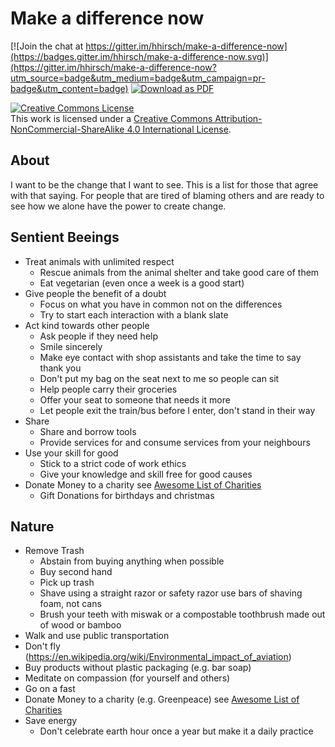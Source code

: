 # Make a difference now

[![Join the chat at https://gitter.im/hhirsch/make-a-difference-now](https://badges.gitter.im/hhirsch/make-a-difference-now.svg)](https://gitter.im/hhirsch/make-a-difference-now?utm_source=badge&utm_medium=badge&utm_campaign=pr-badge&utm_content=badge)
[![Download as PDF](https://img.shields.io/badge/Download-PDF-brightgreen.svg)](https://github-pdf.herokuapp.com/hhirsch/make-a-difference-now/blob/master/README.pdf)

[![Creative Commons License](https://i.creativecommons.org/l/by-nc-sa/4.0/88x31.png)](http://creativecommons.org/licenses/by-nc-sa/4.0/)  
This work is licensed under a [Creative Commons Attribution-NonCommercial-ShareAlike 4.0 International License](http://creativecommons.org/licenses/by-nc-sa/4.0/).

## About
I want to be the change that I want to see. This is a list for those that agree with that
saying. For people that are tired of blaming others and are ready to see how we alone have the power to create change.

## Sentient Beeings
- Treat animals with unlimited respect
    - Rescue animals from the animal shelter and take good care of them
    - Eat vegetarian (even once a week is a good start)
- Give people the benefit of a doubt
    - Focus on what you have in common not on the differences
    - Try to start each interaction with a blank slate
- Act kind towards other people
    - Ask people if they need help
    - Smile sincerely
    - Make eye contact with shop assistants and take the time to say thank you
    - Don't put my bag on the seat next to me so people can sit
    - Help people carry their groceries  
    - Offer your seat to someone that needs it more
    - Let people exit the train/bus before I enter, don't stand in their way
- Share
    - Share and borrow tools
    - Provide services for and consume services from your neighbours
- Use your skill for good
    - Stick to a strict code of work ethics
    - Give your knowledge and skill free for good causes
- Donate Money to a charity see [Awesome List of Charities](https://github.com/hhirsch/awesome-charities)
    - Gift Donations for birthdays and christmas
    
## Nature
- Remove Trash
    - Abstain from buying anything when possible
    - Buy second hand
    - Pick up trash
    - Shave using a straight razor or safety razor use bars of shaving foam, not cans
    - Brush your teeth with miswak or a compostable toothbrush made out of wood or bamboo    
- Walk and use public transportation
- Don't fly (https://en.wikipedia.org/wiki/Environmental_impact_of_aviation)
- Buy products without plastic packaging (e.g. bar soap)
- Meditate on compassion (for yourself and others)
- Go on a fast
- Donate Money to a charity (e.g. Greenpeace) see [Awesome List of Charities](https://github.com/hhirsch/awesome-charities)
- Save energy
    - Don't celebrate earth hour once a year but make it a daily practice

